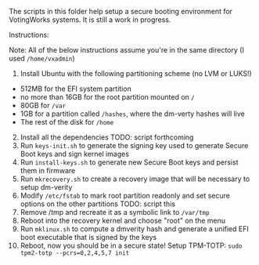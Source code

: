 The scripts in this folder help setup a secure booting environment for VotingWorks systems. It is still a work in progress. 

Instructions:

Note: All of the below instructions assume you're in the same directory (I used `/home/vxadmin`)

1. Install Ubuntu with the following partitioning scheme (no LVM or LUKS!)
- 512MB for the EFI system partition
- no more than 16GB for the root partition mounted on `/`
- 80GB for `/var`
- 1GB for a partition called `/hashes`, where the dm-verty hashes will live
- The rest of the disk for `/home`
2. Install all the dependencies TODO: script forthcoming
3. Run `keys-init.sh` to generate the signing key used to generate Secure Boot keys and sign kernel images
4. Run `install-keys.sh` to generate new Secure Boot keys and persist them in firmware
5. Run `mkrecovery.sh` to create a recovery image that will be necessary to setup dm-verity
6. Modify `/etc/fstab` to mark root partition readonly and set secure options on the other partitions TODO: script this
7. Remove /tmp and recreate it as a symbolic link to `/var/tmp`
8. Reboot into the recovery kernel and choose "root" on the menu
9. Run `mklinux.sh` to compute a dmverity hash and generate a unified EFI boot executable that is signed by the keys
10. Reboot, now you should be in a secure state! Setup TPM-TOTP: `sudo tpm2-totp --pcrs=0,2,4,5,7 init`
